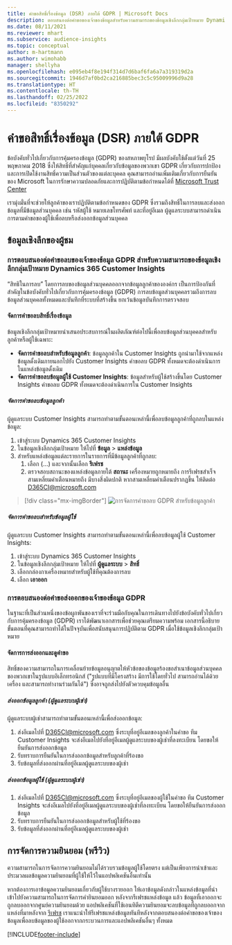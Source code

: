 ```yaml
---
title: คำขอสิทธิ์เรื่องข้อมูล (DSR) ภายใต้ GDPR | Microsoft Docs
description: ตอบสนองต่อคำขอของเจ้าของข้อมูลสำหรับความสามารถของข้อมูลเชิงลึกกลุ่มเป้าหมาย Dynamics 365 Customer Insights
ms.date: 08/11/2021
ms.reviewer: mhart
ms.subservice: audience-insights
ms.topic: conceptual
author: m-hartmann
ms.author: wimohabb
manager: shellyha
ms.openlocfilehash: e095eb4f8e194f314d7d6baf6fa6a7a319319d2a
ms.sourcegitcommit: 1946d7af0bd2ca216885bec3c5c95009996d9a28
ms.translationtype: HT
ms.contentlocale: th-TH
ms.lasthandoff: 02/25/2022
ms.locfileid: "8350292"
---
```

# <a name="data-subject-rights-dsr-requests-under-gdpr"></a>คำขอสิทธิ์เรื่องข้อมูล (DSR) ภายใต้ GDPR

ข้อบังคับทั่วไปเกี่ยวกับการคุ้มครองข้อมูล (GDPR) ของสหภาพยุโรป มีผลบังคับใช้ตั้งแต่วันที่ 25 พฤษภาคม 2018 ซึ่งให้สิทธิ์ที่สำคัญแก่บุคคลเกี่ยวกับข้อมูลของพวกเขา GDPR เกี่ยวกับการปกป้องและการเปิดใช้งานสิทธิ์ความเป็นส่วนตัวของแต่ละบุคคล คุณสามารถอ่านเพิ่มเติมเกี่ยวกับการยืนยันของ Microsoft ในการรักษาความปลอดภัยและการปฏิบัติตามข้อกำหนดได้ที่ [Microsoft Trust Center](https://www.microsoft.com/trust-center)

เรามุ่งมั่นที่จะช่วยให้ลูกค้าของเราปฏิบัติตามข้อกำหนดของ GDPR ซึ่งรวมถึงสิทธิ์ในการลบและส่งออกข้อมูลที่มีข้อมูลส่วนบุคคล เช่น รหัสผู้ใช้ หมายเลขโทรศัพท์ และที่อยู่อีเมล ผู้ดูแลระบบสามารถดำเนินการตามคำขอของผู้ใช้เพื่อลบหรือส่งออกข้อมูลส่วนบุคคล

## <a name="audience-insights"></a>ข้อมูลเชิงลึกของผู้ชม

### <a name="responding-to-gdpr-data-subject-delete-requests-for-dynamics-365-customer-insights-audience-insights-capability"></a>การตอบสนองต่อคำขอลบของเจ้าของข้อมูล GDPR สำหรับความสามารถของข้อมูลเชิงลึกกลุ่มเป้าหมาย Dynamics 365 Customer Insights

“สิทธิในการลบ” โดยการลบของข้อมูลส่วนบุคคลออกจากข้อมูลลูกค้าขององค์กร เป็นการป้องกันที่สำคัญในข้อบังคับทั่วไปเกี่ยวกับการคุ้มครองข้อมูล (GDPR) การลบข้อมูลส่วนบุคคลรวมถึงการลบข้อมูลส่วนบุคคลทั้งหมดและบันทึกที่ระบบที่สร้างขึ้น ยกเว้นข้อมูลบันทึกการตรวจสอบ

#### <a name="manage-data-subject-delete-requests"></a>จัดการคำขอลบสิทธิ์เรื่องข้อมูล

ข้อมูลเชิงลึกกลุ่มเป้าหมายนำเสนอประสบการณ์ในผลิตภัณฑ์ต่อไปนี้เพื่อลบข้อมูลส่วนบุคคลสำหรับลูกค้าหรือผู้ใช้เฉพาะ:

- **จัดการคำขอลบสำหรับข้อมูลลูกค้า**: ข้อมูลลูกค้าใน Customer Insights ถูกนำมาใช้จากแหล่งข้อมูลดั้งเดิมภายนอกไปยัง Customer Insights คำขอลบ GDPR ทั้งหมดจะต้องดำเนินการในแหล่งข้อมูลดั้งเดิม
- **จัดการคำขอลบข้อมูลผู้ใช้ Customer Insights**: ข้อมูลสำหรับผู้ใช้สร้างขึ้นโดย Customer Insights คำขอลบ GDPR ทั้งหมดจะต้องดำเนินการใน Customer Insights

##### <a name="manage-requests-to-delete-customer-data"></a>จัดการคำขอลบข้อมูลลูกค้า

ผู้ดูแลระบบ Customer Insights สามารถทำตามขั้นตอนเหล่านี้เพื่อลบข้อมูลลูกค้าที่ถูกลบในแหล่งข้อมูล:

1. เข้าสู่ระบบ Dynamics 365 Customer Insights
2. ในข้อมูลเชิงลึกกลุ่มเป้าหมาย ให้ไปที่ **ข้อมูล** > **แหล่งข้อมูล**
3. สำหรับแหล่งข้อมูลแต่ละรายการในรายการที่มีข้อมูลลูกค้าที่ถูกลบ:
   1. เลือก (...) และจากนั้นเลือก **รีเฟรช**
   2. ตรวจสอบสถานะของแหล่งข้อมูลภายใต้ **สถานะ** เครื่องหมายถูกหมายถึง การรีเฟรชสำเร็จ สามเหลี่ยมคำเตือนหมายถึง มีบางสิ่งผิดปกติ หากสามเหลี่ยมคำเตือนปรากฏขึ้น ให้ติดต่อ D365CI@microsoft.com

> [!div class="mx-imgBorder"]
> ![การจัดการคำขอลบ GDPR สำหรับข้อมูลลูกค้า](audience-insights/media/gdpr-data-sources.png "การจัดการคำขอลบ GDPR สำหรับข้อมูลลูกค้า")

##### <a name="manage-delete-requests-for-user-data"></a>จัดการคำขอลบสำหรับข้อมูลผู้ใช้

ผู้ดูแลระบบ Customer Insights สามารถทำตามขั้นตอนเหล่านี้เพื่อลบข้อมูลผู้ใช้ Customer Insights:

1. เข้าสู่ระบบ Dynamics 365 Customer Insights
2. ในข้อมูลเชิงลึกกลุ่มเป้าหมาย ให้ไปที่ **ผู้ดูแลระบบ** > **สิทธิ์**
3. เลือกกล่องกาเครื่องหมายสำหรับผู้ใช้ที่คุณต้องการลบ
4. เลือก **เอาออก**

### <a name="responding-to-gdpr-data-subject-export-requests"></a>การตอบสนองต่อคำขอส่งออกของเจ้าของข้อมูล GDPR

ในฐานะที่เป็นส่วนหนึ่งของข้อผูกพันของเราที่จะร่วมมือกับคุณในการเดินทางไปยังข้อบังคับทั่วไปเกี่ยวกับการคุ้มครองข้อมูล (GDPR) เราได้พัฒนาเอกสารเพื่อช่วยคุณเตรียมความพร้อม เอกสารนี้อธิบายขั้นตอนที่คุณสามารถทำได้ในปัจจุบันเพื่อสนับสนุนการปฏิบัติตาม GDPR เมื่อใช้ข้อมูลเชิงลึกกลุ่มเป้าหมาย

#### <a name="manage-export-and-view-requests"></a>จัดการการส่งออกและดูคำขอ

สิทธิ์ของความสามารถในการเคลื่อนย้ายข้อมูลอนุญาตให้หัวข้อของข้อมูลร้องขอสำเนาข้อมูลส่วนบุคคลของพวกเขาในรูปแบบอิเล็กทรอนิกส์ ("รูปแบบที่มีโครงสร้าง มีการใช้โดยทั่วไป สามารถอ่านได้ด้วยเครื่อง และสามารถทำงานร่วมกันได้") ซึ่งอาจถูกส่งไปยังตัวควบคุมข้อมูลอื่น

##### <a name="export-customer-data-tenant-admin"></a>ส่งออกข้อมูลลูกค้า (ผู้ดูแลระบบผู้เช่า)

ผู้ดูแลระบบผู้เช่าสามารถทำตามขั้นตอนเหล่านี้เพื่อส่งออกข้อมูล:

1. ส่งอีเมลไปที่ D365CI@microsoft.com ซึ่งระบุที่อยู่อีเมลของลูกค้าในคำขอ ทีม Customer Insights จะส่งอีเมลไปยังที่อยู่อีเมลผู้ดูแลระบบของผู้เช่าที่ลงทะเบียน โดยขอให้ยืนยันการส่งออกข้อมูล
2. รับทราบการยืนยันในการส่งออกข้อมูลสำหรับลูกค้าที่ร้องขอ
3. รับข้อมูลที่ส่งออกผ่านที่อยู่อีเมลผู้ดูแลระบบของผู้เช่า

##### <a name="export-user-data-tenant-admin"></a>ส่งออกข้อมูลผู้ใช้ (ผู้ดูแลระบบผู้เช่า)

1. ส่งอีเมลไปที่ D365CI@microsoft.com ซึ่งระบุที่อยู่อีเมลของผู้ใช้ในคำขอ ทีม Customer Insights จะส่งอีเมลไปยังที่อยู่อีเมลผู้ดูแลระบบของผู้เช่าที่ลงทะเบียน โดยขอให้ยืนยันการส่งออกข้อมูล
2. รับทราบการยืนยันในการส่งออกข้อมูลสำหรับผู้ใช้ที่ร้องขอ
3. รับข้อมูลที่ส่งออกผ่านที่อยู่อีเมลผู้ดูแลระบบของผู้เช่า

## <a name="consent-management-preview"></a>การจัดการความยินยอม (พรีวิว)

ความสามารถในการจัดการความยินยอมไม่ได้รวบรวมข้อมูลผู้ใช้โดยตรง แต่เป็นเพียงการนำเข้าและประมวลผลข้อมูลความยินยอมที่ผู้ใช้ให้ไว้ในแอปพลิเคชันอื่นเท่านั้น

หากต้องการเอาข้อมูลความยินยอมเกี่ยวกับผู้ใช้บางรายออก ให้เอาข้อมูลดังกล่าวในแหล่งข้อมูลที่นำเข้าไปยังความสามารถในการจัดการคำยินยอมออก หลังจากรีเฟรชแหล่งข้อมูล แล้ว ข้อมูลที่เอาออกจะถูกลบออกจากศูนย์ความยินยอมด้วย แอปพลิเคชันที่ใช้เอนทิตีความยินยอมจะลบข้อมูลที่ถูกลบออกจากแหล่งที่มาหลังจาก [รีเฟรช](audience-insights/system.md#refresh-processes) เราแนะนำให้รีเฟรชแหล่งข้อมูลทันทีหลังจากตอบสนองต่อคำขอของเจ้าของข้อมูลเพื่อลบข้อมูลของผู้ใช้ออกจากกระบวนการและแอปพลิเคชันอื่นๆ ทั้งหมด


<!-- ## Engagement insights (preview)

### Deleting and exporting event data containing end user identifiable information

The following sections describe how to delete and export event data that might contain personal data.

To delete or export data:

1. Tag event properties that contain data with personal information.
2. Delete or export data associated with specific values (for example: a specified user ID).

#### Tag and update event properties

Personal data is tagged on an event property level. First, tag the properties being considered for deletion or export.

To tag an event property as containing personal information, follow these steps:

1. Open the workspace containing the event.

1. Go to **Data** > **Events** to see the list of events in the selected workspace.
  
1. Select the event you want to tag.

1. Select **Edit properties** to open the pane listing all properties of the selected event.
     
1. Select **...** and then choose **Edit** to reach the **Update property** dialog.

   ![Edit event.](engagement-insights/media/edit-event.png "Edit event")

1. In the **Update Property** window, choose **...** in the upper right corner, and then choose the **Contains EUII** box. Choose **Update** to save your changes.

   ![Save your changes.](engagement-insights/media/update-property.png "Save your changes")

   > [!NOTE]
   > Every time the event schema changes or you create a new event, it's recommended that you evaluate the associated event properties and tag or untag them as containing personal data, if necessary.

#### Delete or export tagged event data

If all event properties have been tagged appropriately as described in the previous step, an environment admin can issue a deletion request against the tagged event data.

To manage EUII deletion or export requests

1. Go to **Admin** > **Environment** > **Settings**.

1. In the **Manage end user identifiable information (EUII)** section, select **Manage EUII**.

##### Deletion

For deletion, you can enter a list of comma-separated user IDs in the **Delete end user identifiable information (EUII)** section. These IDs will then be compared with all tagged event properties of all projects in the current environment via exact string matching. 

If a property value matches one of the provided IDs, the associated event will be permanently deleted. Due to the irreversibility of this action, you must confirm the deletion after selecting **Delete**.

##### Export

The export process is identical to the deletion process when it comes to defining event property values in the **Export end user identifiable information (EUII)** section. Additionally, you'll need to provide an **Azure blob storage URL** to specify the export destination. The Azure Blob URL must include a [Shared Access Signature (SAS)](/azure/storage/common/storage-sas-overview).

After selecting **Export**, all events of the current team that contain matching tagged properties will be exported in CSV format to the export destination.

### Good practices

* Try to avoid sending any events that contain personal data.
* If you need to send events containing EUII data, limit the number of events and event properties that contain EUII data. Ideally, limit yourself to one such event.
* Make sure that as few people as possible have access to the sent personal data.
* For events containing personal data, make sure that you set one property to emit a unique identifier that can easily be linked to a specific user (for example, a user ID). This makes it easier to segregate data and to export or delete the right data.
* Only tag one property per event as containing personal data. Ideally one that only contains a unique identifier.
* Do not tag properties containing verbose values (for example, an entire request body). Engagement insights capability uses exact string matching when deciding which events to delete or export. -->

[!INCLUDE[footer-include](includes/footer-banner.md)]